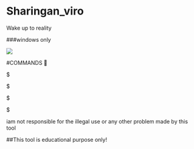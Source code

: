 # Sharingan_viro
Wake up to reality



###windows only


<img src=
"https://github.com/problems-arelifepartner/Sharingan_viro/blob/main/itachi-sharingan.gif"/>

#COMMANDS 🙂

$

$

$


$



iam not responsible for the illegal use or any other problem made by this tool


##This tool is educational purpose only! 
